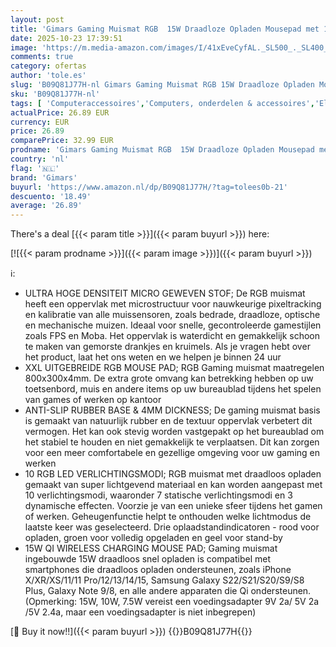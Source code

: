 ```yaml
---
layout: post
title: 'Gimars Gaming Muismat RGB  15W Draadloze Opladen Mousepad met 10 LED Lichtmodi  XXL 800x300x4mm Mousepad  Grote Mouse Pad met Premium Glad Oppervlak  Anti-slip Rubberen Basis voor Gaming  PC  Kantoor'
date: 2025-10-23 17:39:51
image: 'https://m.media-amazon.com/images/I/41xEveCyfAL._SL500_._SL400_.jpg'
comments: true
category: ofertas
author: 'tole.es'
slug: 'B09Q81J77H-nl Gimars Gaming Muismat RGB 15W Draadloze Opladen Mousepad...'
sku: 'B09Q81J77H-nl'
tags: [ 'Computeraccessoires','Computers, onderdelen & accessoires','Elektronica','Games','Muismatten','Pc-consoles, -games & -accessoires','Toetsenbord- & muisaccessoires','Toetsenborden, muizen & invoerapparaten','gimars','🇳🇱', ]
actualPrice: 26.89 EUR
currency: EUR
price: 26.89
comparePrice: 32.99 EUR
prodname: 'Gimars Gaming Muismat RGB  15W Draadloze Opladen Mousepad met 10 LED Lichtmodi  XXL 800x300x4mm Mousepad  Grote Mouse Pad met Premium Glad Oppervlak  Anti-slip Rubberen Basis voor Gaming  PC  Kantoor'
country: 'nl'
flag: '🇳🇱'
brand: 'Gimars'
buyurl: 'https://www.amazon.nl/dp/B09Q81J77H/?tag=tolees0b-21'
descuento: '18.49'
average: '26.89'
---
```


There's a deal [{{< param title >}}]({{< param buyurl >}})  here:

[![{{< param prodname >}}]({{< param image >}})]({{< param buyurl >}})

ℹ️:

- ULTRA HOGE DENSITEIT MICRO GEWEVEN STOF; De RGB muismat heeft een oppervlak met microstructuur voor nauwkeurige pixeltracking en kalibratie van alle muissensoren, zoals bedrade, draadloze, optische en mechanische muizen. Ideaal voor snelle, gecontroleerde gamestijlen zoals FPS en Moba. Het oppervlak is waterdicht en gemakkelijk schoon te maken van gemorste drankjes en kruimels. Als je vragen hebt over het product, laat het ons weten en we helpen je binnen 24 uur
- XXL UITGEBREIDE RGB MOUSE PAD; RGB Gaming muismat maatregelen 800x300x4mm. De extra grote omvang kan betrekking hebben op uw toetsenbord, muis en andere items op uw bureaublad tijdens het spelen van games of werken op kantoor
- ANTI-SLIP RUBBER BASE & 4MM DICKNESS; De gaming muismat basis is gemaakt van natuurlijk rubber en de textuur oppervlak verbetert dit vermogen. Het kan ook stevig worden vastgepakt op het bureaublad om het stabiel te houden en niet gemakkelijk te verplaatsen. Dit kan zorgen voor een meer comfortabele en gezellige omgeving voor uw gaming en werken
- 10 RGB LED VERLICHTINGSMODI; RGB muismat met draadloos opladen gemaakt van super lichtgevend materiaal en kan worden aangepast met 10 verlichtingsmodi, waaronder 7 statische verlichtingsmodi en 3 dynamische effecten. Voorzie je van een unieke sfeer tijdens het gamen of werken. Geheugenfunctie helpt te onthouden welke lichtmodus de laatste keer was geselecteerd. Drie oplaadstandindicatoren - rood voor opladen, groen voor volledig opgeladen en geel voor stand-by
- 15W QI WIRELESS CHARGING MOUSE PAD; Gaming muismat ingebouwde 15W draadloos snel opladen is compatibel met smartphones die draadloos opladen ondersteunen, zoals iPhone X/XR/XS/11/11 Pro/12/13/14/15, Samsung Galaxy S22/S21/S20/S9/S8 Plus, Galaxy Note 9/8, en alle andere apparaten die Qi ondersteunen. (Opmerking: 15W, 10W, 7.5W vereist een voedingsadapter 9V 2a/ 5V 2a /5V 2.4a, maar een voedingsadapter is niet inbegrepen)

[🛒 Buy it now!!]({{< param buyurl >}})
{{<world>}}B09Q81J77H{{</world>}}
